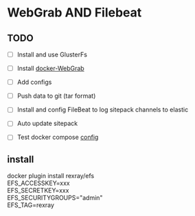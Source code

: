 # WebGrab AND Filebeat

## TODO

- [ ] Install and use GlusterFs
- [ ] Install [docker-WebGrab](https://github.com/linuxserver/docker-webgrabplus)
- [ ] Add configs
- [ ] Push data to git (tar format)
- [ ] Install and config FileBeat to log sitepack channels to elastic
- [ ] Auto update sitepack
- [ ] Test docker compose [config](https://docs.docker.com/compose/compose-file/#long-syntax)


## install

docker plugin install rexray/efs \
  EFS_ACCESSKEY=xxx \
  EFS_SECRETKEY=xxx \
  EFS_SECURITYGROUPS="admin" \
  EFS_TAG=rexray
